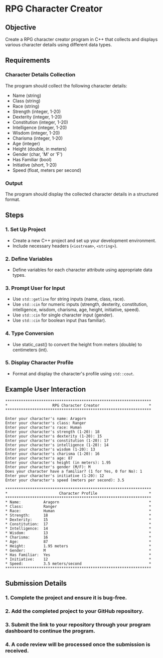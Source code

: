 # RPG Character Creator

## Objective

Create a RPG character creator program in C++ that collects and displays various character details using different data types.

## Requirements

### Character Details Collection

The program should collect the following character details:
- Name (string)
- Class (string)
- Race (string)
- Strength (integer, 1-20)
- Dexterity (integer, 1-20)
- Constitution (integer, 1-20)
- Intelligence (integer, 1-20)
- Wisdom (integer, 1-20)
- Charisma (integer, 1-20)
- Age (integer)
- Height (double, in meters)
- Gender (char, 'M' or 'F')
- Has Familiar (bool)
- Initiative (short, 1-20)
- Speed (float, meters per second)

### Output

The program should display the collected character details in a structured format.

## Steps

### 1. Set Up Project

- Create a new C++ project and set up your development environment.
- Include necessary headers (`<iostream>`, `<string>`).

### 2. Define Variables

- Define variables for each character attribute using appropriate data types.

### 3. Prompt User for Input

- Use `std::getline` for string inputs (name, class, race).
- Use `std::cin` for numeric inputs (strength, dexterity, constitution, intelligence, wisdom, charisma, age, height, initiative, speed).
- Use `std::cin` for single character input (gender).
- Use `std::cin` for boolean input (has familiar).

### 4. Type Conversion

- Use static_cast<type>() to convert the height from meters (double) to centimeters (int).

### 5. Display Character Profile

- Format and display the character's profile using `std::cout`.

## Example User Interaction

```plaintext
*****************************************************************
*                    RPG Character Creator                      *
*****************************************************************

Enter your character's name: Aragorn
Enter your character's class: Ranger
Enter your character's race: Human
Enter your character's strength (1-20): 18
Enter your character's dexterity (1-20): 15
Enter your character's constitution (1-20): 17
Enter your character's intelligence (1-20): 14
Enter your character's wisdom (1-20): 13
Enter your character's charisma (1-20): 16
Enter your character's age: 87
Enter your character's height (in meters): 1.95
Enter your character's gender (M/F): M
Does your character have a familiar? (1 for Yes, 0 for No): 1
Enter your character's initiative (1-20): 12
Enter your character's speed (meters per second): 3.5

*****************************************************************
*                       Character Profile                       *
*****************************************************************
* Name:          Aragorn                                        *
* Class:         Ranger                                         *
* Race:          Human                                          *
* Strength:      18                                             *
* Dexterity:     15                                             *
* Constitution:  17                                             *
* Intelligence:  14                                             *
* Wisdom:        13                                             *
* Charisma:      16                                             *
* Age:           87                                             *
* Height:        1.95 meters                                    *
* Gender:        M                                              *
* Has Familiar:  Yes                                            *
* Initiative:    12                                             *
* Speed:         3.5 meters/second                              *
*****************************************************************
```
## Submission Details

### 1. Complete the project and ensure it is bug-free.

### 2. Add the completed project to your GitHub repository.

### 3. Submit the link to your repository through your program dashboard to continue the program.

### 4. A code review will be processed once the submission is received.
